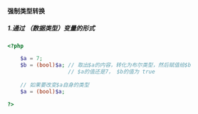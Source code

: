 #### 强制类型转换

##### 1.通过 （数据类型）变量的形式

```php
<?php

    $a = 7;
    $b = (bool)$a; // 取出$a的内容，转化为布尔类型，然后赋值给$b
                   // $a的值还是7， $b的值为 true
                   
    // 如果要改变$a自身的类型
    $a = (bool)$a;

?>
```



